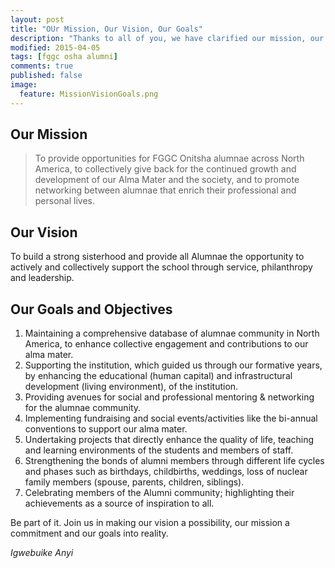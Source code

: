 ```yaml
---
layout: post
title: "OUr Mission, Our Vision, Our Goals"
description: "Thanks to all of you, we have clarified our mission, our vision and our goals as an organization, and as a family."
modified: 2015-04-05
tags: [fggc osha alumni]
comments: true
published: false
image:
  feature: MissionVisionGoals.png
---
```

## Our Mission 
> To provide opportunities for FGGC Onitsha alumnae across North America, to collectively give back for the continued growth and development of our Alma Mater and the society, and to promote networking between alumnae that enrich their professional and personal lives.

## Our Vision 
To build a strong sisterhood and provide all Alumnae the opportunity to actively and collectively support the school through service, philanthropy and leadership.

## Our Goals and Objectives

1. Maintaining a comprehensive database of alumnae community in North America, to enhance collective engagement and contributions to our alma mater.
2. Supporting the institution, which guided us through our formative years, by enhancing the educational (human capital) and infrastructural development (living environment), of the institution.
3. Providing avenues for social and professional mentoring & networking for the alumnae community.
4. Implementing fundraising and social events/activities like the bi-annual conventions to support our alma mater.
5. Undertaking projects that directly enhance the quality of life, teaching and learning environments of the students and members of staff.
6. Strengthening the bonds of alumni members through different life cycles and phases such as birthdays, childbirths, weddings, loss of nuclear family members (spouse, parents, children, siblings).
7. Celebrating members of the Alumni community; highlighting their achievements as a source of inspiration to all.

Be part of it. Join us in making our vision a possibility, our mission a commitment and our goals into reality.

*Igwebuike Anyi*